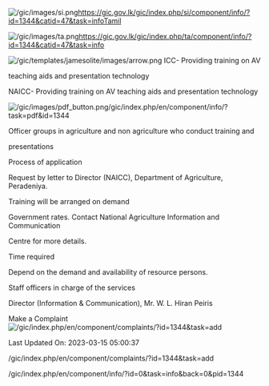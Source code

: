 <!-- Source: https://gic.gov.lk/gic/index.php/en/component/info/?id=1344&catid=47&task=info -->

![/gic/images/si.png](/gic/images/si.png)https://gic.gov.lk/gic/index.php/si/component/info/?id=1344&catid=47&task=infoTamil

![/gic/images/ta.png](/gic/images/ta.png)https://gic.gov.lk/gic/index.php/ta/component/info/?id=1344&catid=47&task=info

![/gic/templates/jamesolite/images/arrow.png](/gic/templates/jamesolite/images/arrow.png) ICC- Providing training on AV

teaching aids and presentation technology 

NAICC- Providing training on AV teaching aids and presentation technology 

![/gic/images/pdf_button.png](/gic/images/pdf_button.png)/gic/index.php/en/component/info/?task=pdf&id=1344

Officer groups in agriculture and non agriculture who conduct training and

presentations

Process of application

Request by letter to Director (NAICC), Department of Agriculture, Peradeniya.

Training will be arranged on demand

Government rates. Contact National Agriculture Information and Communication

Centre for more details.

Time required

Depend on the demand and availability of resource persons.

Staff officers in charge of the services

Director (Information & Communication), Mr. W. L. Hiran Peiris

Make a Complaint ![/gic/index.php/en/component/complaints/?id=1344&task=add](/gic/index.php/en/component/complaints/?id=1344&task=add)

Last Updated On: 2023-03-15 05:00:37

/gic/index.php/en/component/complaints/?id=1344&task=add

/gic/index.php/en/component/info/?id=0&task=info&back=0&pid=1344